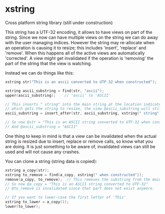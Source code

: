 # xstring

Cross platform string library (still under construction)

This string has a UTF-32 encoding, it allows to have views on part of the string.
Since we now can have multiple views on the string we can do away with the user
managing indices. However the string may re-allocate when an operation is causing
it to resize; this includes 'insert', 'replace' and 'remove'.
When this happens all of the active views are automatically 'corrected'. A view
might get invalidated if the operation is 'removing' the part of the string that
the view is watching.

Instead we can do things like this:

``` c++
xstring str("This is an ascii converted to UTF-32 when constructed");

xstring ascii_substring = find(str, "ascii");
upper(ascii_substring);    // 'ascii' to 'ASCII'

// This inserts " string" into the main string at the location indicated by @ascii_substring
// which gets the string to resize, the view @ascii_substring will still be correct.
ascii_substring = insert_after(str, ascii_substring, xstring(" string"));

// So now @str = "This is an ASCII string converted to UTF-32 when constructed"
// And @ascii_substring = "ASCII"
```

One thing to keep in mind is that a view can be invalidated when the actual string is
resized due to insert, replace or remove calls, so know what you are doing. It is just
something to be aware of, invalidated views can still be used and will not cause any
crashes.

You can clone a string (string data is copied):

``` c++
xstring a_copy(str);
xstring to_remove = find(a_copy, xstring(" when constructed"));
remove(a_copy, to_remove);  // This removes the substring from the main string
// So now @a_copy = "This is an ASCII string converted to UTF-32"
// @to_remove is invalidated since that part does not exist anymore.

// If you want to lower-case the first letter of 'This'
xstring to_lower = a_copy(1);
lower(to_lower);
```
